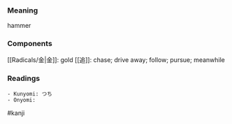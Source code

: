 ### Meaning

hammer

### Components

[[Radicals/金|金]]: gold [[追]]: chase; drive away; follow; pursue; meanwhile

### Readings

```
- Kunyomi: つち
- Onyomi: 
```

#kanji